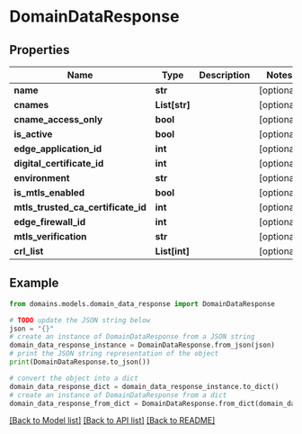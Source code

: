 # DomainDataResponse


## Properties

Name | Type | Description | Notes
------------ | ------------- | ------------- | -------------
**name** | **str** |  | [optional] 
**cnames** | **List[str]** |  | [optional] 
**cname_access_only** | **bool** |  | [optional] 
**is_active** | **bool** |  | [optional] 
**edge_application_id** | **int** |  | [optional] 
**digital_certificate_id** | **int** |  | [optional] 
**environment** | **str** |  | [optional] 
**is_mtls_enabled** | **bool** |  | [optional] 
**mtls_trusted_ca_certificate_id** | **int** |  | [optional] 
**edge_firewall_id** | **int** |  | [optional] 
**mtls_verification** | **str** |  | [optional] 
**crl_list** | **List[int]** |  | [optional] 

## Example

```python
from domains.models.domain_data_response import DomainDataResponse

# TODO update the JSON string below
json = "{}"
# create an instance of DomainDataResponse from a JSON string
domain_data_response_instance = DomainDataResponse.from_json(json)
# print the JSON string representation of the object
print(DomainDataResponse.to_json())

# convert the object into a dict
domain_data_response_dict = domain_data_response_instance.to_dict()
# create an instance of DomainDataResponse from a dict
domain_data_response_from_dict = DomainDataResponse.from_dict(domain_data_response_dict)
```
[[Back to Model list]](../README.md#documentation-for-models) [[Back to API list]](../README.md#documentation-for-api-endpoints) [[Back to README]](../README.md)


